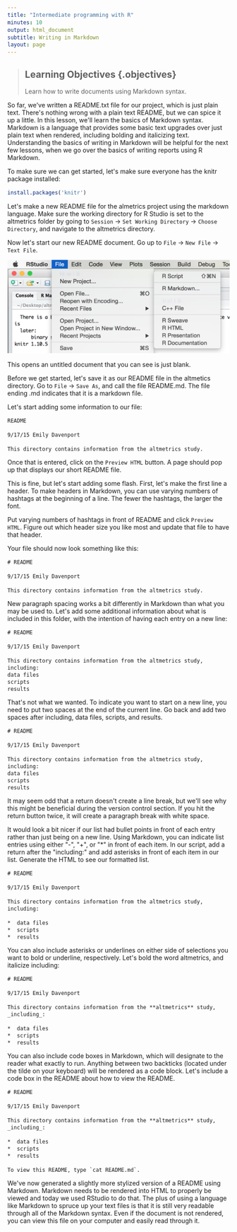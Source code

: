 ```yaml
---
title: "Intermediate programming with R"
minutes: 10
output: html_document
subtitle: Writing in Markdown
layout: page
---
```


> ## Learning Objectives {.objectives}
> Learn how to write documents using Markdown syntax. 

So far, we've written a README.txt file for our project, which is just plain text.
There's nothing wrong with a plain text README, but we can spice it up a little. 
In this lesson, we'll learn the basics of Markdown syntax. 
Markdown is a language that provides some basic text upgrades over just plain text when rendered, including bolding and italicizing text.
Understanding the basics of writing in Markdown will be helpful for the next few lessons, when we go over the basics of writing reports using R Markdown. 

To make sure we can get started, let's make sure everyone has the knitr package installed:


```r
install.packages('knitr')
```

Let's make a new README file for the almetrics project using the markdown language.
Make sure the working directory for R Studio is set to  the altmetrics folder by going to `Session` -> `Set Working Directory` -> `Choose Directory`, and navigate to the altmetrics directory.

Now let's start our new README document. 
Go up to `File` -> `New File` -> `Text File`. 

![Start markdown file](figure/start-markdown.png)

This opens an untitled document that you can see is just blank.

Before we get started, let's save it as our README file in the altmetics directory. 
Go to `File` -> `Save As`, and call the file README.md. 
The file ending .md indicates that it is a markdown file. 

Let's start adding some information to our file:

```
README

9/17/15 Emily Davenport

This directory contains information from the altmetrics study. 
```

Once that is entered, click on the `Preview HTML` button.
A page should pop up that displays our short README file. 

This is fine, but let's start adding some flash. 
First, let's make the first line a header. 
To make headers in Markdown, you can use varying numbers of hashtags at the beginning of a line. 
The fewer the hashtags, the larger the font. 

Put varying numbers of hashtags in front of README and click `Preview HTML`. 
Figure out which header size you like most and update that file to have that header. 

Your file should now look something like this:

```
# README

9/17/15 Emily Davenport

This directory contains information from the altmetrics study. 
```

New paragraph spacing works a bit differently in Markdown than what you may be used to. 
Let's add some additional information about what is included in this folder, with the intention of having each entry on a new line:

```
# README

9/17/15 Emily Davenport

This directory contains information from the altmetrics study, including:
data files
scripts
results
```

That's not what we wanted.
To indicate you want to start on a new line, you need to put two spaces at the end of the current line.
Go back and add two spaces after including, data files, scripts, and results.

```
# README

9/17/15 Emily Davenport

This directory contains information from the altmetrics study, including:  
data files  
scripts  
results  
```

It may seem odd that a return doesn't create a line break, but we'll see why this might be beneficial during the version control section. 
If you hit the return button twice, it will create a paragraph break with white space. 

It would look a bit nicer if our list had bullet points in front of each entry rather than just being on a new line. 
Using Markdown, you can indicate list entries using either "-", "+", or "*" in front of each item. 
In our script, add a return after the "including:" and add asterisks in front of each item in our list. 
Generate the HTML to see our formatted list. 

```
# README

9/17/15 Emily Davenport

This directory contains information from the altmetrics study, including:

*  data files  
*  scripts  
*  results  
```

You can also include asterisks or underlines on either side of selections you want to bold or underline, respectively.
Let's bold the word altmetrics, and italicize including:


```
# README

9/17/15 Emily Davenport

This directory contains information from the **altmetrics** study, _including_:

*  data files  
*  scripts  
*  results  
```

You can also include code boxes in Markdown, which will designate to the reader what exactly to run. 
Anything between two backticks (located under the tilde on your keyboard) will be rendered as a code block.
Let's include a code box in the README about how to view the README. 

```
# README

9/17/15 Emily Davenport

This directory contains information from the **altmetrics** study, _including_:

*  data files  
*  scripts  
*  results  

To view this README, type `cat README.md`.
```

We've now generated a slightly more stylized version of a README using Markdown.
Markdown needs to be rendered into HTML to properly be viewed and today we used RStudio to do that. 
The plus of using a language like Markdown to spruce up your text files is that it is still very readable through all of the Markdown syntax.
Even if the document is not rendered, you can view this file on your computer and easily read through it. 
